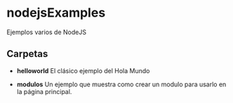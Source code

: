 # nodejsExamples
Ejemplos varios de NodeJS

## Carpetas
- **helloworld**
El clásico ejemplo del Hola Mundo

- **modulos**
Un ejemplo que muestra como crear un modulo para usarlo en la página principal.

